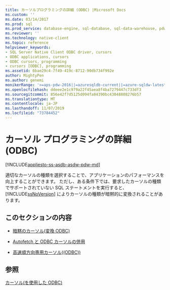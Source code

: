 ```yaml
---
title: カーソルプログラミングの詳細 (ODBC) |Microsoft Docs
ms.custom: ''
ms.date: 03/14/2017
ms.prod: sql
ms.prod_service: database-engine, sql-database, sql-data-warehouse, pdw
ms.reviewer: ''
ms.technology: native-client
ms.topic: reference
helpviewer_keywords:
- SQL Server Native Client ODBC driver, cursors
- ODBC applications, cursors
- ODBC cursors, programming
- cursors [ODBC], programming
ms.assetid: 6bae29c4-7f49-419c-8712-90db734f992e
author: MightyPen
ms.author: genemi
monikerRange: '>=aps-pdw-2016||=azuresqldb-current||=azure-sqldw-latest||>=sql-server-2016||=sqlallproducts-allversions||>=sql-server-linux-2017||=azuresqldb-mi-current'
ms.openlocfilehash: ddeee2e1c979a22f45aea8f4ba7279447c733df3
ms.sourcegitcommit: 856e42f7d5125d094fa84390bc43048808276b57
ms.translationtype: MT
ms.contentlocale: ja-JP
ms.lasthandoff: 11/07/2019
ms.locfileid: "73784452"
---
```

# <a name="cursor-programming-details-odbc"></a>カーソル プログラミングの詳細 (ODBC)
[!INCLUDE[appliesto-ss-asdb-asdw-pdw-md](../../../includes/appliesto-ss-asdb-asdw-pdw-md.md)]

  適切なカーソルの種類を選択することで、アプリケーションのパフォーマンスを向上することができます。 ただし、ある条件下では、要求したカーソルの種類でサポートされていない SQL ステートメントを実行すると、[!INCLUDE[ssNoVersion](../../../includes/ssnoversion-md.md)] によりカーソルの種類が暗黙的に変換されることがあります。  
  
## <a name="in-this-section"></a>このセクションの内容  
  
-   [暗黙のカーソル&#40;変換 ODBC&#41;](../../../relational-databases/native-client-odbc-cursors/programming/implicit-cursor-conversions-odbc.md)  
  
-   [Autofetch と ODBC カーソルの併用](../../../relational-databases/native-client-odbc-cursors/programming/using-autofetch-with-odbc-cursors.md)  
  
-   [高速順方向専用カーソル&#40;(ODBC)&#41;](../../../relational-databases/native-client-odbc-cursors/programming/fast-forward-only-cursors-odbc.md)  
  
## <a name="see-also"></a>参照  
 [カーソル&#40;を使用した ODBC&#41;](../../../relational-databases/native-client-odbc-cursors/using-cursors-odbc.md)  
  
  
